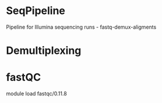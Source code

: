 # SeqPipeline
Pipeline for Illumina sequencing runs - fastq-demux-aligments

# Demultiplexing



# fastQC
module load fastqc/0.11.8
